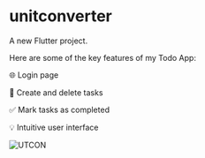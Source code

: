 # unitconverter

A new Flutter project.

Here are some of the key features of my Todo App:

🌐 Login page 

📝 Create and delete tasks

✅ Mark tasks as completed

💡 Intuitive user interface

![UTCON](https://github.com/omkark12/OIBSIP-unit-converter/assets/119477596/c113d4f3-5430-4ecc-bdef-16a1c7ad40ee)
